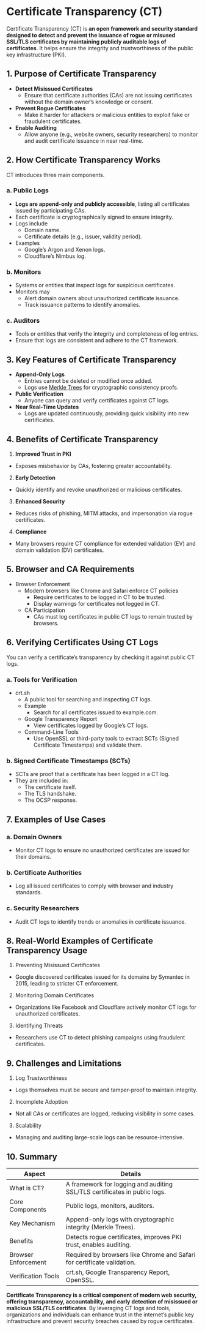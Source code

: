 <br>

# Certificate Transparency (CT)
Certificate Transparency (CT) is **an open framework and security standard designed to detect and prevent the issuance of rogue or misused SSL/TLS certificates by maintaining publicly auditable logs of certificates**. It helps ensure the integrity and trustworthiness of the public key infrastructure (PKI).

## 1. Purpose of Certificate Transparency
  - **Detect Misissued Certificates**
    - Ensure that certificate authorities (CAs) are not issuing certificates without the domain owner’s knowledge or consent.
  - **Prevent Rogue Certificates**
    - Make it harder for attackers or malicious entities to exploit fake or fraudulent certificates.
  - **Enable Auditing**
    - Allow anyone (e.g., website owners, security researchers) to monitor and audit certificate issuance in near real-time.

## 2. How Certificate Transparency Works
CT introduces three main components.

### a. Public Logs
  - **Logs are append-only and publicly accessible**, listing all certificates issued by participating CAs.
  - Each certificate is cryptographically signed to ensure integrity.
  - Logs include
    - Domain name.
    - Certificate details (e.g., issuer, validity period).
  - Examples
    - Google’s Argon and Xenon logs.
    - Cloudflare’s Nimbus log.

### b. Monitors
  - Systems or entities that inspect logs for suspicious certificates.
  - Monitors may
    - Alert domain owners about unauthorized certificate issuance.
    - Track issuance patterns to identify anomalies.

### c. Auditors
  - Tools or entities that verify the integrity and completeness of log entries.
  - Ensure that logs are consistent and adhere to the CT framework.

## 3. Key Features of Certificate Transparency
  - **Append-Only Logs**
    - Entries cannot be deleted or modified once added.
    - Logs use [Merkle Trees](https://en.wikipedia.org/wiki/Merkle_tree) for cryptographic consistency proofs.
  - **Public Verification**
    - Anyone can query and verify certificates against CT logs.
  - **Near Real-Time Updates**
    - Logs are updated continuously, providing quick visibility into new certificates.

## 4. Benefits of Certificate Transparency
1. **Improved Trust in PKI**
  - Exposes misbehavior by CAs, fostering greater accountability.
2. **Early Detection**
  - Quickly identify and revoke unauthorized or malicious certificates.
3. **Enhanced Security**
  - Reduces risks of phishing, MITM attacks, and impersonation via rogue certificates.
4. **Compliance**
  - Many browsers require CT compliance for extended validation (EV) and domain validation (DV) certificates.

## 5. Browser and CA Requirements
  - Browser Enforcement
    - Modern browsers like Chrome and Safari enforce CT policies
      - Require certificates to be logged in CT to be trusted.
      - Display warnings for certificates not logged in CT.
    - CA Participation
      - CAs must log certificates in public CT logs to remain trusted by browsers.

## 6. Verifying Certificates Using CT Logs
You can verify a certificate’s transparency by checking it against public CT logs.

### a. Tools for Verification
  - crt.sh
    - A public tool for searching and inspecting CT logs.
    - Example
      - Search for all certificates issued to example.com.
    - Google Transparency Report
      - View certificates logged by Google’s CT logs.
    - Command-Line Tools
      - Use OpenSSL or third-party tools to extract SCTs (Signed Certificate Timestamps) and validate them.

### b. Signed Certificate Timestamps (SCTs)
  - SCTs are proof that a certificate has been logged in a CT log.
  - They are included in:
    - The certificate itself.
    - The TLS handshake.
    - The OCSP response.

## 7. Examples of Use Cases

### a. Domain Owners
  - Monitor CT logs to ensure no unauthorized certificates are issued for their domains.

### b. Certificate Authorities
  - Log all issued certificates to comply with browser and industry standards.

### c. Security Researchers
  - Audit CT logs to identify trends or anomalies in certificate issuance.

## 8. Real-World Examples of Certificate Transparency Usage
1. Preventing Misissued Certificates
  - Google discovered certificates issued for its domains by Symantec in 2015, leading to stricter CT enforcement.
2. Monitoring Domain Certificates
  - Organizations like Facebook and Cloudflare actively monitor CT logs for unauthorized certificates.
3. Identifying Threats
  - Researchers use CT to detect phishing campaigns using fraudulent certificates.

## 9. Challenges and Limitations
1. Log Trustworthiness
  - Logs themselves must be secure and tamper-proof to maintain integrity.
2. Incomplete Adoption
  - Not all CAs or certificates are logged, reducing visibility in some cases.
3. Scalability
  - Managing and auditing large-scale logs can be resource-intensive.

## 10. Summary

| Aspect | Details |
| ------ | ------- |
| What is CT? | A framework for logging and auditing SSL/TLS certificates in public logs. |
| Core Components | Public logs, monitors, auditors. |
| Key Mechanism | Append-only logs with cryptographic integrity (Merkle Trees). |
| Benefits | Detects rogue certificates, improves PKI trust, enables auditing. |
| Browser Enforcement | Required by browsers like Chrome and Safari for certificate validation. |
| Verification Tools | crt.sh, Google Transparency Report, OpenSSL. |

**Certificate Transparency is a critical component of modern web security, offering transparency, accountability, and early detection of misissued or malicious SSL/TLS certificates**. By leveraging CT logs and tools, organizations and individuals can enhance trust in the internet’s public key infrastructure and prevent security breaches caused by rogue certificates.  
<br>